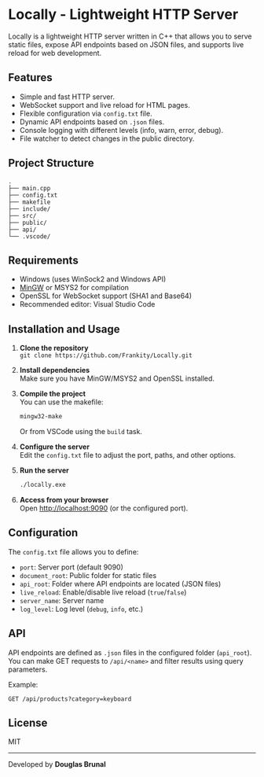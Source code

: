 # Locally - Lightweight HTTP Server

Locally is a lightweight HTTP server written in C++ that allows you to serve static files, expose API endpoints based on JSON files, and supports live reload for web development.

## Features

- Simple and fast HTTP server.
- WebSocket support and live reload for HTML pages.
- Flexible configuration via `config.txt` file.
- Dynamic API endpoints based on `.json` files.
- Console logging with different levels (info, warn, error, debug).
- File watcher to detect changes in the public directory.

## Project Structure

```
.
├── main.cpp
├── config.txt
├── makefile
├── include/
├── src/
├── public/
├── api/
└── .vscode/
```

## Requirements

- Windows (uses WinSock2 and Windows API)
- [MinGW](https://www.mingw-w64.org/) or MSYS2 for compilation
- OpenSSL for WebSocket support (SHA1 and Base64)
- Recommended editor: Visual Studio Code

## Installation and Usage

1. **Clone the repository**  
   `git clone https://github.com/Frankity/Locally.git`

2. **Install dependencies**  
   Make sure you have MinGW/MSYS2 and OpenSSL installed.

3. **Compile the project**  
   You can use the makefile:
   ```sh
   mingw32-make
   ```
   Or from VSCode using the `build` task.

4. **Configure the server**  
   Edit the `config.txt` file to adjust the port, paths, and other options.

5. **Run the server**  
   ```sh
   ./locally.exe
   ```

6. **Access from your browser**  
   Open [http://localhost:9090](http://localhost:9090) (or the configured port).

## Configuration

The `config.txt` file allows you to define:

- `port`: Server port (default 9090)
- `document_root`: Public folder for static files
- `api_root`: Folder where API endpoints are located (JSON files)
- `live_reload`: Enable/disable live reload (`true`/`false`)
- `server_name`: Server name
- `log_level`: Log level (`debug`, `info`, etc.)

## API

API endpoints are defined as `.json` files in the configured folder (`api_root`).  
You can make GET requests to `/api/<name>` and filter results using query parameters.

Example:
```
GET /api/products?category=keyboard
```

## License

MIT

---

Developed by **Douglas Brunal**